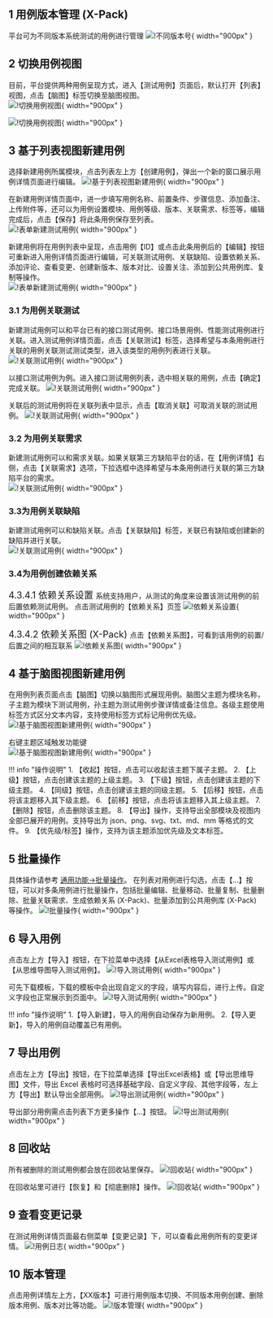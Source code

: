 ## 1 用例版本管理 (X-Pack)
平台可为不同版本系统测试的用例进行管理
![!不同版本号](../../../img/track/不同版本号.png){ width="900px" }

## 2 切换用例视图
目前，平台提供两种用例呈现方式，进入【测试用例】页面后，默认打开【列表】视图，点击【脑图】标签切换至脑图视图。<br>
![!切换用例视图](../../../img/track/用例列表视图.png){ width="900px" }

![!切换用例视图](../../../img/track/用例脑图视图.png){ width="900px" }

## 3 基于列表视图新建用例
选择新建用例所属模块，点击列表左上方【创建用例】，弹出一个新的窗口展示用例详情页面进行编辑。
![!基于列表视图新建用例](../../../img/track/新建测试用例.png){ width="900px" }

在新建用例详情页面中，进一步填写用例名称、前置条件、步骤信息、添加备注、上传附件等，还可以为用例设置模块、用例等级、版本、关联需求、标签等，编辑完成后，点击【保存】将此条用例保存至列表。<br>
![!表单新建测试用例](../../../img/track/编辑新用例详情.png){ width="900px" }

新建用例将在用例列表中呈现，点击用例【ID】或点击此条用例后的【编辑】按钮可重新进入用例详情页面进行编辑，可关联测试用例、关联缺陷、设置依赖关系、添加评论、查看变更、创建新版本、版本对比、设置关注、添加到公共用例库、复制等操作。<br>
![!表单新建测试用例](../../../img/track/新建用例展示.png){ width="900px" }

### 3.1 为用例关联测试
新建测试用例可以和平台已有的接口测试用例、接口场景用例、性能测试用例进行关联。进入测试用例详情页面，点击【关联测试】标签，选择希望与本条用例进行关联的用例关联测试测试类型，进入该类型的用例列表进行关联。<br>
![!关联测试用例](../../../img/track/用例关联测试.png){ width="900px" }

以接口测试用例为例。进入接口测试用例列表，选中相关联的用例，点击【确定】完成关联。
![!关联测试用例](../../../img/track/用例关联接口测试用例.png){ width="900px" }

关联后的测试用例将在关联列表中显示，点击【取消关联】可取消关联的测试用例。
![!关联测试用例](../../../img/track/用例取消关联测试用例.png){ width="900px" }

### 3.2 为用例关联需求
新建测试用例可以和需求关联。如果关联第三方缺陷平台的话，在【用例详情】右侧，点击【关联需求】选项，下拉选框中选择希望与本条用例进行关联的第三方缺陷平台的需求。<br>
![!关联测试用例](../../../img/track/用例关联需求.png){ width="900px" }

### 3.3为用例关联缺陷
新建测试用例可以和缺陷关联。点击【关联缺陷】标签，关联已有缺陷或创建新的缺陷并进行关联。<br>
![!关联测试用例](../../../img/track/用例关联缺陷.png){ width="900px" }

### 3.4为用例创建依赖关系
<font size=4> 4.3.4.1 依赖关系设置 </font>
系统支持用户，从测试的角度来设置该测试用例的前后置依赖测试用例。
点击测试用例的【依赖关系】页签
![!依赖关系设置](../../../img/track/依赖关系设置.png){ width="900px" }

<font size=4> 4.3.4.2 依赖关系图 (X-Pack) </font>
点击【依赖关系图】，可看到该用例的前置/后置之间的相互联系
![!依赖关系图](../../../img/track/依赖关系图.png){ width="900px" }

## 4 基于脑图视图新建用例
在用例列表页面点击【脑图】切换以脑图形式展现用例。脑图父主题为模块名称，子主题为模块下测试用例，孙主题为测试用例步骤详情或备注信息。各级主题使用标签方式区分文本内容，支持使用标签方式标记用例优先级。<br>
![!基于脑图视图新建用例](../../../img/track/脑图创建测试用例.png){ width="900px" }

右键主题区域触发功能键<br>
![!基于脑图视图新建用例](../../../img/track/脑图用例编辑.png){ width="900px" }

!!! info "操作说明"
    1. 【收起】按钮，点击可以收起该主题下属子主题。
    2. 【上级】按钮，点击创建该主题的上级主题。
    3. 【下级】按钮，点击创建该主题的下级主题。
    4. 【同级】按钮，点击创建该主题的同级主题。
    5. 【后移】按钮，点击将该主题移入其下级主题。
    6. 【前移】按钮，点击将该主题移入其上级主题。
    7. 【删除】按钮，点击删除该主题。
    8. 【导出】操作，支持导出全部模块及视图内全部已展开的用例。支持导出为 json、png、svg、txt、md、mm 等格式的文件。
    9. 【优先级/标签】操作，支持为该主题添加优先级及文本标签。

## 5 批量操作
具体操作请参考 [通用功能->批量操作](../../../general/#4)。
在列表对用例进行勾选，点击【…】按钮，可以对多条用例进行批量操作，包括批量编辑、批量移动、批量复制、批量删除、批量关联需求、生成依赖关系 (X-Pack)、批量添加到公共用例库 (X-Pack) 等操作。
![!批量操作](../../../img/track/功能批量处理操作.png){ width="900px" }

## 6 导入用例
点击左上方【导入】按钮，在下拉菜单中选择【从Excel表格导入测试用例】或【从思维导图导入测试用例】。
![!导入测试用例](../../../img/track/导入测试用例.png){ width="900px" }

可先下载模板，下载的模板中会出现自定义的字段，填写内容后，进行上传。自定义字段也正常展示到页面中。
![!导入测试用例](../../../img/track/导入测试用例_1.png){ width="900px" }

!!! info "操作说明"
    1.【导入新建】，导入的用例自动保存为新用例。
    2.【导入更新】，导入的用例自动覆盖已有用例。

## 7 导出用例
点击左上方【导出】按钮，在下拉菜单选择【导出Excel表格】或【导出思维导图】文件，导出 Excel 表格时可选择基础字段、自定义字段、其他字段等，左上方【导出】默认导出全部用例。
![!导出测试用例](../../../img/track/导出测试用例.png){ width="900px" }

导出部分用例需点击列表下方更多操作【...】按钮。
![!导出测试用例](../../../img/track/导出测试用例_1.png){ width="900px" }

## 8 回收站
所有被删除的测试用例都会放在回收站里保存。
![!回收站](../../../img/track/回收站1.png){ width="900px" }

在回收站里可进行【恢复】和【彻底删除】操作。
![!回收站](../../../img/track/回收站2.png){ width="900px" }

## 9 查看变更记录
在测试用例详情页面最右侧菜单【变更记录】下，可以查看此用例所有的变更详情。
![!用例日志](../../../img/track/用例日志1.png){ width="900px" }

## 10 版本管理
点击用例详情左上方，【XX版本】可进行用例版本切换、不同版本用例创建、删除版本用例、版本对比等功能。
![!版本管理](../../../img/track/版本管理.png){ width="900px" }
